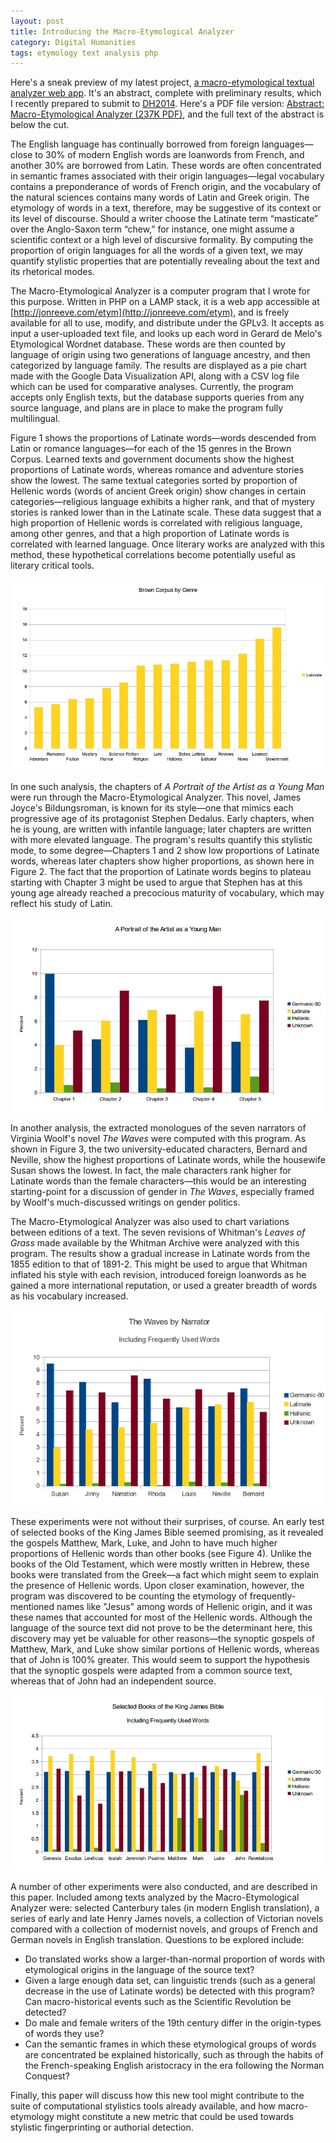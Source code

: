```yaml
---
layout: post
title: Introducing the Macro-Etymological Analyzer
category: Digital Humanities
tags: etymology text analysis php
---
```


Here's a sneak preview of my latest project, [a macro-etymological textual analyzer web app](http://jonreeve.com/etym). It's an abstract, complete with preliminary results, which I recently prepared to submit to [DH2014](http://dh2014.org/). Here's a PDF file version: <a href="http://jonreeve.com/blog/wp-content/uploads/2013/11/dh2014-abstract.pdf">Abstract: Macro-Etymological Analyzer (237K PDF)</a>, and the full text of the abstract is below the cut. 

The English language has continually borrowed from foreign languages—close to 30% of modern English words are loanwords from French, and another 30% are borrowed from Latin. These words are often concentrated in semantic frames associated with their origin languages—legal vocabulary contains a preponderance of words of French origin, and the vocabulary of the natural sciences contains many words of Latin and Greek origin. The etymology of words in a text, therefore, may be suggestive of its context or its level of discourse. Should a writer choose the Latinate term “masticate” over the Anglo-Saxon term “chew,” for instance, one might assume a scientific context or a high level of discursive formality. By computing the proportion of origin languages for all the words of a given text, we may quantify stylistic properties that are potentially revealing about the text and its rhetorical modes.  

The Macro-Etymological Analyzer is a computer program that I wrote for this purpose. Written in PHP on a LAMP stack, it is a web app accessible at [http://jonreeve.com/etym](http://jonreeve.com/etym), and is freely available for all to use, modify, and distribute under the GPLv3. It accepts as input a user-uploaded text file, and looks up each word in Gerard de Melo's Etymological Wordnet database. These words are then counted by language of origin using two generations of language ancestry, and then categorized by language family. The results are displayed as a pie chart made with the Google Data Visualization API, along with a CSV log file which can be used for comparative analyses. Currently, the program accepts only English texts, but the database supports queries from any source language, and plans are in place to make the program fully multilingual. 

<!--more-->

Figure 1 shows the proportions of Latinate words—words descended from Latin or romance languages—for each of the 15 genres in the Brown Corpus. Learned texts and government documents show the highest proportions of Latinate words, whereas romance and adventure stories show the lowest. The same textual categories sorted by proportion of Hellenic words (words of ancient Greek origin) show changes in certain categories—religious language exhibits a higher rank, and that of mystery stories is ranked lower than in the Latinate scale. These data suggest that a high proportion of Hellenic words is correlated with religious language, among other genres, and that a high proportion of Latinate words is correlated with learned language. Once literary works are analyzed with this method, these hypothetical correlations become potentially useful as literary critical tools.  

![Borwn Corpus Genres](/images/macro-etym/brown-latinate-with-sorted.jpg) 

In one such analysis, the chapters of _A Portrait of the Artist as a Young Man_ were run through the Macro-Etymological Analyzer. This novel, James Joyce's Bildungsroman, is known for its style—one that mimics each progressive age of its protagonist Stephen Dedalus. Early chapters, when he is young, are written with infantile language; later chapters are written with more elevated language. The program's results quantify this stylistic mode, to some degree—Chapters 1 and 2 show low proportions of Latinate words, whereas later chapters show higher proportions, as shown here in Figure 2. The fact that the proportion of Latinate words begins to plateau starting with Chapter 3 might be used to argue that Stephen has at this young age already reached a precocious maturity of vocabulary, which may reflect his study of Latin. 

![_A Portrait of the Artist as a Young Man_](/images/macro-etym/portrait-with.jpg) 

In another analysis, the extracted monologues of the seven narrators of Virginia Woolf's novel _The Waves_ were computed with this program. As shown in Figure 3, the two university-educated characters, Bernard and Neville, show the highest proportions of Latinate words, while the housewife Susan shows the lowest. In fact, the male characters rank higher for Latinate words than the female characters—this would be an interesting starting-point for a discussion of gender in _The Waves_, especially framed by Woolf's much-discussed writings on gender politics. 

The Macro-Etymological Analyzer was also used to chart variations between editions of a text. The seven revisions of Whitman's _Leaves of Grass_ made available by the Whitman Archive were analyzed with this program. The results show a gradual increase in Latinate words from the 1855 edition to that of 1891-2. This might be used to argue that Whitman inflated his style with each revision, introduced foreign loanwords as he gained a more international reputation, or used a greater breadth of words as his vocabulary increased. 

![The Waves Narrators](/images/macro-etym/waves-with-screen.png) 

These experiments were not without their surprises, of course. An early test of selected books of the King James Bible seemed promising, as it revealed the gospels Matthew, Mark, Luke, and John to have much higher proportions of Hellenic words than other books (see Figure 4). Unlike the books of the Old Testament, which were mostly written in Hebrew, these books were translated from the Greek—a fact which might seem to explain the presence of Hellenic words. Upon closer examination, however, the program was discovered to be counting the etymology of frequently-mentioned names like "Jesus" among words of Hellenic origin, and it was these names that accounted for most of the Hellenic words. Although the language of the source text did not prove to be the determinant here, this discovery may yet be valuable for other reasons—the synoptic gospels of Matthew, Mark, and Luke show similar portions of Hellenic words, whereas that of John is 100% greater. This would seem to support the hypothesis that the synoptic gospels were adapted from a common source text, whereas that of John had an independent source. 

![KJV Bible](/images/macro-etym/bible-kjv-with.jpg) 

A number of other experiments were also conducted, and are described in this paper. Included among texts analyzed by the Macro-Etymological Analyzer were: selected Canterbury tales (in modern English translation), a series of early and late Henry James novels, a collection of Victorian novels compared with a collection of modernist novels, and groups of French and German novels in English translation. Questions to be explored include: 

 * Do translated works show a larger-than-normal proportion of words with etymological origins in the language of the source text? 
 * Given a large enough data set, can linguistic trends (such as a general decrease in the use of Latinate words) be detected with this program? Can macro-historical events such as the Scientific Revolution be detected?
 * Do male and female writers of the 19th century differ in the origin-types of words they use? 
 * Can the semantic frames in which these etymological groups of words are concentrated be explained historically, such as through the habits of the French-speaking English aristocracy in the era following the Norman Conquest? 

Finally, this paper will discuss how this new tool might contribute to the suite of computational stylistics tools already available, and how macro-etymology might constitute a new metric that could be used towards stylistic fingerprinting or authorial detection. 
